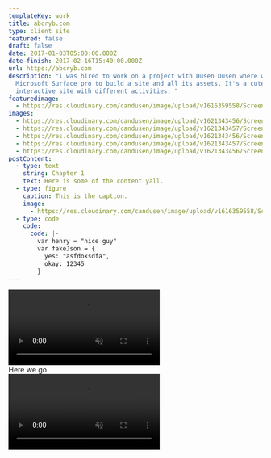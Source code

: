 ```yaml
---
templateKey: work
title: abcryb.com
type: client site
featured: false
draft: false
date: 2017-01-03T05:00:00.000Z
date-finish: 2017-02-16T15:40:00.000Z
url: https://abcryb.com
description: "I was hired to work on a project with Dusen Dusen where we used the
  Microsoft Surface pro to build a site and all its assets. It's a cute little
  interactive site with different activities. "
featuredimage:
  - https://res.cloudinary.com/candusen/image/upload/v1616359558/Screen_Shot_2021-03-21_at_4.45.36_PM_mp7sgu.png
images:
  - https://res.cloudinary.com/candusen/image/upload/v1621343456/Screen_Shot_2021-05-17_at_10.19.06_AM_quvape.png
  - https://res.cloudinary.com/candusen/image/upload/v1621343457/Screen_Shot_2021-05-17_at_10.21.17_AM_uhkfn2.png
  - https://res.cloudinary.com/candusen/image/upload/v1621343456/Screen_Shot_2021-05-17_at_10.18.48_AM_ltj6zw.png
  - https://res.cloudinary.com/candusen/image/upload/v1621343457/Screen_Shot_2021-05-17_at_10.18.29_AM_wg1ks1.png
  - https://res.cloudinary.com/candusen/image/upload/v1621343456/Screen_Shot_2021-05-17_at_10.24.00_AM_z20ljc.png
postContent:
  - type: text
    string: Chapter 1
    text: Here is some of the content yall.
  - type: figure
    caption: This is the caption.
    image:
      - https://res.cloudinary.com/candusen/image/upload/v1616359558/Screen_Shot_2021-03-21_at_4.45.36_PM_mp7sgu.png
  - type: code
    code:
      code: |-
        var henry = "nice guy"
        var fakeJson = {
          yes: "asfdoksdfa",
          okay: 12345
        }
---
```

<div class='caption-container video-caption'><div className="mobile-video-cover">
    <video playsinline autoplay muted loop src=https://res.cloudinary.com/candusen/video/upload/v1621270739/abcryb-vid_wiebhc.mp4></video></div>
  <div class='caption'>Here we go</div></div>



<div class='caption-container video-caption'><div className="mobile-video-cover">
    <video playsinline autoplay muted loop src=https://res.cloudinary.com/candusen/video/upload/v1621343165/abcryb-vid-2_mgfvxk.mp4></video></div>
  <div class='caption'></div></div>
